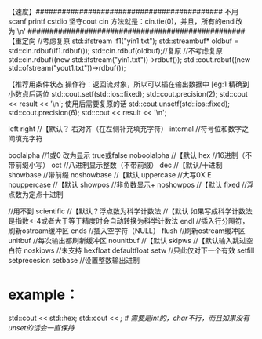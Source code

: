 【速度】###########################################
不用scanf printf cstdio
坚守cout cin
方法就是：cin.tie(0)，并且，所有的endl改为'\n'
##################################################
【重定向
//考虑复原
std::ifstream if1("yin1.txt");
std::streambuf* oldbuf = std::cin.rdbuf(if1.rdbuf());
std::cin.rdbuf(oldbuf);//复原
//不考虑复原
std::cin.rdbuf((new std::ifstream("yin1.txt"))->rdbuf());
std::cout.rdbuf((new std::ofstream("yout1.txt"))->rdbuf());


【推荐用条件状态
操作符：返回流对象，所以可以插在输出数据中
<iostream>
[eg:1
精确到小数点后两位
std::cout.setf(std::ios::fixed);
std::cout.precision(2);
std::cout << result << '\n';
使用后需要复原的话
std::cout.unsetf(std::ios::fixed);
std::cout.precision(6);
std::cout << result << '\n';


left
right		//【默认？ 右对齐（在左侧补充填充字符）
internal	//符号位和数字之间填充字符

boolalpha	//1或0 改为显示 true或false
noboolalpha	//【默认
hex		//16进制（不带前缀小写）
oct		//八进制显示整数（不带前缀）
dec		//【默认/十进制
showbase	//带前缀
noshowbase	//【默认
uppercase	//大写0X E
nouppercase	//【默认
showpos		//非负数显示+
noshowpos	//【默认
fixed		//浮点数为定点十进制

//用不到
scientific	//【默认？浮点数为科学计数法
		//【默认 如果写成科学计数法是指数<-4或者大于等于精度时会自动转换为科学计数法
endl		//插入行分隔符，刷新ostream缓冲区
ends		//插入空字符（NULL）
flush		//刷新ostream缓冲区
unitbuf		//每次输出都刷新缓冲区
nounitbuf	//【默认
skipws		//【默认输入跳过空白符
noskipws
//未支持
hexfloat
defaultfloat
<iomanip>
setw		//只此仅对下一个有效
setfill
setprecesion
setbase		//设置整数输出进制



# example：

std::cout << std::hex;
std::cout << <var>; # 需要是int的，char不行，而且如果没有unset的话会一直保持